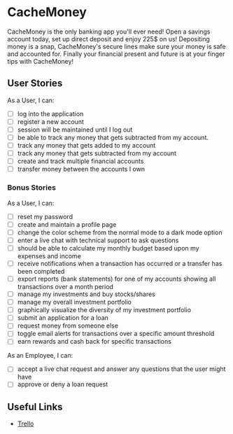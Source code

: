 # CacheMoney

CacheMoney is the only banking app you'll ever need! Open a savings account today, set up direct deposit and enjoy 225$ on us! Depositing money is a snap, CacheMoney's secure lines make sure your money is safe and accounted for. Finally your financial present and future is at your finger tips with CacheMoney!

## User Stories
As a User, I can:
 - [ ] log into the application
 - [ ] register a new account
 - [ ] session will be maintained until I log out
 - [ ] be able to track any money that gets subtracted from my account.
 - [ ] track any money that gets added to my account
 - [ ] track any money that gets subtracted from my account
 - [ ] create and track multiple financial accounts
 - [ ] transfer money between the accounts I own

### Bonus Stories
As a User, I can:
 - [ ] reset my password
 - [ ] create and maintain a profile page
 - [ ] change the color scheme from the normal mode to a dark mode option
 - [ ] enter a live chat with technical support to ask questions
 - [ ] should be able to calculate my monthly budget based upon my expenses and income
 - [ ] receive notifications when a transaction has occurred or a transfer has been completed
 - [ ] export reports (bank statements) for one of my accounts showing all transactions over a month period
 - [ ] manage my investments and buy stocks/shares
 - [ ] manage my overall investment portfolio
 - [ ] graphically visualize the diversity of my investment portfolio
 - [ ] submit an application for a loan
 - [ ] request money from someone else
 - [ ] toggle email alerts for transactions over a specific amount threshold
 - [ ] earn rewards and cash back for specific transactions

As an Employee, I can:
 - [ ] accept a live chat request and answer any questions that the user might have
 - [ ] approve or deny a loan request

## Useful Links
 - [Trello](https://trello.com/b/FXRz77y0/kyle-plummer-cachemoney-1260)
